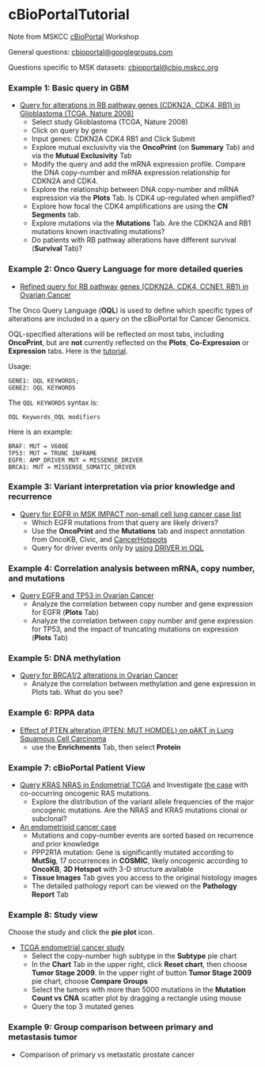 # cBioPortalTutorial
Note from MSKCC [cBioPortal](https://www.cbioportal.org/) Workshop

General questions: [cbioportal@googlegroups.com](cbioportal@googlegroups.com)

Questions specific to MSK datasets: [cbioportal@cbio.mskcc.org](cbioportal@cbio.mskcc.org)

### Example 1: Basic query in GBM

* [Query for alterations in RB pathway genes (CDKN2A, CDK4, RB1) in Glioblastoma (TCGA, Nature 2008)](http://www.cbioportal.org/index.do?genetic_profile_ids_PROFILE_COPY_NUMBER_ALTERATION=gbm_tcga_pub_cna_consensus&Action=Submit&genetic_profile_ids_PROFILE_MUTATION_EXTENDED=gbm_tcga_pub_mutations&data_priority=0&case_set_id=gbm_tcga_pub_cnaseq&Z_SCORE_THRESHOLD=2.0&cancer_study_id=gbm_tcga_pub&gene_list=CDKN2A+CDK4+RB1&tab_index=tab_visualize&gene_set_choice=user-defined-list&)
	* Select study Glioblastoma (TCGA, Nature 2008)
	* Click on query by gene
	* Input genes: CDKN2A CDK4 RB1 and Click Submit
	* Explore mutual exclusivity via the **OncoPrint** (on **Summary** Tab) and via the **Mutual Exclusivity** Tab
	* Modify the query and add the mRNA expression profile. Compare the DNA copy-number and mRNA expression relationship for CDKN2A and CDK4.
	* Explore the relationship between DNA copy-number and mRNA expression via the **Plots** Tab. Is CDK4 up-regulated when amplified?
	* Explore how focal the CDK4 amplifications are using the **CN Segments** tab.
	* Explore mutations via the **Mutations** Tab. Are the CDKN2A and RB1 mutations known inactivating mutations?
	* Do patients with RB pathway alterations have different survival (**Survival** Tab)?

### Example 2: Onco Query Language for more detailed queries

* [Refined query for RB pathway genes (CDKN2A, CDK4, CCNE1, RB1) in Ovarian Cancer](http://www.cbioportal.org/index.do?cancer_study_list=ov_tcga_pub&cancer_study_id=ov_tcga_pub&genetic_profile_ids_PROFILE_MUTATION_EXTENDED=ov_tcga_pub_mutations&genetic_profile_ids_PROFILE_COPY_NUMBER_ALTERATION=ov_tcga_pub_gistic&Z_SCORE_THRESHOLD=2.0&data_priority=0&case_set_id=ov_tcga_pub_3way_complete&case_ids=&gene_set_choice=user-defined-list&gene_list=CDKN2A%3A+HOMDEL+MUT%0D%0ACDK4%3A+AMP%0D%0ACCNE1%3A+AMP%0D%0ARB1%3A+HOMDEL+MUT&clinical_param_selection=null&tab_index=tab_visualize&Action=Submit)

The Onco Query Language (**OQL**) is used to define which specific types of alterations are included in a query on the cBioPortal for Cancer Genomics.

OQL-specified alterations will be reflected on most tabs, including **OncoPrint**, but are **not** currently reflected on the **Plots**, **Co-Expression** or **Expression** tabs. Here is the [tutorial](https://www.cbioportal.org/oql).

Usage:

```
GENE1: OQL KEYWORDS;
GENE2: OQL KEYWORDS
```

The `QQL KEYWORDS` syntax is:

```
OQL Keywords_OQL modifiers
```

Here is an example:

```
BRAF: MUT = V600E
TP53: MUT = TRUNC INFRAME
EGFR: AMP_DRIVER MUT = MISSENSE_DRIVER
BRCA1: MUT = MISSENSE_SOMATIC_DRIVER
```

### Example 3: Variant interpretation via prior knowledge and recurrence

* [Query for EGFR in MSK IMPACT non-small cell lung cancer case list](http://www.cbioportal.org/index.do?session_id=59d5756d498e5df2e29633a4&show_samples=false&)
	* Which EGFR mutations from that query are likely drivers?
	* Use the **OncoPrint** and the **Mutations** tab and inspect annotation from OncoKB, Civic, and [CancerHotspots](cancerhotspots.org)
	* Query for driver events only by [using DRIVER in OQL](https://www.cbioportal.org/results/oncoprint?Action=Submit&RPPA_SCORE_THRESHOLD=2&Z_SCORE_THRESHOLD=2&cancer_study_list=msk_impact_2017&case_set_id=msk_impact_2017_Non-Small_Cell_Lung_Cancer&data_priority=0&gene_list=EGFR%253A%2520DRIVER&geneset_list=%20&genetic_profile_ids_PROFILE_COPY_NUMBER_ALTERATION=msk_impact_2017_cna&genetic_profile_ids_PROFILE_MUTATION_EXTENDED=msk_impact_2017_mutations&tab_index=tab_visualize&show_samples=false&clinicallist=NUM_SAMPLES_PER_PATIENT)

### Example 4: Correlation analysis between mRNA, copy number, and mutations

* [Query EGFR and TP53 in Ovarian Cancer](https://www.cbioportal.org/results/plots?session_id=5c9b9ffbe4b046111fee2f7a)
	* Analyze the correlation between copy number and gene expression for EGFR (**Plots** Tab)
	* Analyze the correlation between copy number and gene expression for TP53, and the impact of truncating mutations on expression (**Plots** Tab)

### Example 5: DNA methylation

* [Query for BRCA1/2 alterations in Ovarian Cancer](http://www.cbioportal.org/index.do?genetic_profile_ids_PROFILE_COPY_NUMBER_ALTERATION=ov_tcga_pub_gistic&Action=Submit&genetic_profile_ids_PROFILE_MUTATION_EXTENDED=ov_tcga_pub_mutations&data_priority=0&case_set_id=ov_tcga_pub_3way_complete&Z_SCORE_THRESHOLD=2.0&cancer_study_id=ov_tcga_pub&gene_list=BRCA1+BRCA2&tab_index=tab_visualize&gene_set_choice=user-defined-list&)
	* Analyze the correlation between methylation and gene expression in Plots tab. What do you see?

### Example 6: RPPA data

* [Effect of PTEN alteration (PTEN: MUT HOMDEL) on pAKT in Lung Squamous Cell Carcinoma](http://www.cbioportal.org/index.do?session_id=5a0b42fa498e5df2e29836a1&show_samples=false&)
	* use the **Enrichments** Tab, then select **Protein**

### Example 7: cBioPortal Patient View

* [Query KRAS NRAS in Endometrial TCGA](http://www.cbioportal.org/index.do?session_id=59f0fe51498e5df2e2973452&show_samples=false&) and Investigate [the case](http://www.cbioportal.org/case.do?case_id=TCGA-B5-A0JV&cancer_study_id=ucec_tcga_pub) with co-occurring oncogenic RAS mutations.
	* Explore the distribution of the variant allele frequencies of the major oncogenic mutations. Are the NRAS and KRAS mutations clonal or subclonal?
* [An endometrioid cancer case](https://www.cbioportal.org/patient?studyId=ucec_tcga&caseId=TCGA-BK-A0CC)
	* Mutations and copy-number events are sorted based on recurrence and prior knowledge
	* PPP2R1A mutation: Gene is significantly mutated according to **MutSig**, 17 occurrences in **COSMIC**, likely oncogenic according to **OncoKB**, **3D Hotspot** with 3-D structure available
	* **Tissue Images** Tab gives you access to the original histology images
	* The detailed pathology report can be viewed on the **Pathology Report** Tab

### Example 8: Study view

Choose the study and click the **pie plot** icon.

* [TCGA endometrial cancer study](http://www.cbioportal.org/study?id=ucec_tcga_pub)
	* Select the copy-number high subtype in the **Subtype** pie chart
	* In the **Chart** Tab in the upper right, click **Reset chart**, then choose **Tumor Stage 2009**. In the upper right of button **Tumor Stage 2009** pie chart, choose **Compare Groups**
	* Select the tumors with more than 5000 mutations in the **Mutation Count vs CNA** scatter plot by dragging a rectangle using mouse
	* Query the top 3 mutated genes

### Example 9: Group comparison between primary and metastasis tumor

* Comparison of primary vs metastatic prostate cancer

